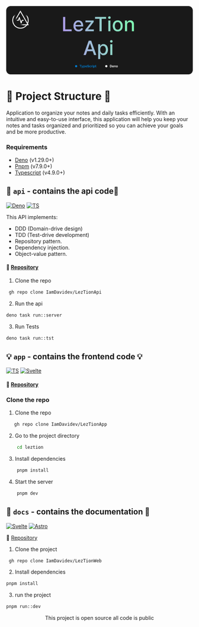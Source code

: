 <img src="/static/LezTionApi.png" alt="leztion api" width="1080" />

# 🚀 Project Structure 🚀

Application to organize your notes and daily tasks efficiently. With an intuitive and easy-to-use interface, this application will help you keep your notes and tasks organized and prioritized so you can achieve your goals and be more productive.

### Requirements

- [Deno](https://deno.land/#installation) (v1.29.0+)
- [Pnpm](https://pnpm.io/installation) (v7.9.0+)
- [Typescript](https://www.typescriptlang.org/download) (v4.9.0+)

## 🔌 `api` - contains the api code🔌

[![Deno](https://img.shields.io/badge/Deno-fff?style=for-the-badge&logo=deno&logoColor=fff&labelColor=191919)]()
[![TS](https://img.shields.io/badge/TypeScript-007acc?style=for-the-badge&logo=typescript&logoColor=007acc&labelColor=191919)]()

This API implements:

- DDD (Domain-drive design)
- TDD (Test-drive development)
- Repository pattern.
- Dependency injection.
- Object-value pattern.

#### 📂 [Repository](https://github.com/IamDavidev/LezTionApi)

1. Clone the repo

```bash
 gh repo clone IamDavidev/LezTionApi
```

2. Run the api

```bash
deno task run::server
```

3. Run Tests

```bash
deno task run::tst
```

## 💡 `app` - contains the frontend code 💡

[![TS](https://img.shields.io/badge/TypeScript-007acc?style=for-the-badge&logo=typescript&logoColor=007acc&labelColor=191919)]()
[![Svelte](https://img.shields.io/badge/svelte-cc3200?style=for-the-badge&logo=svelte&logoColor=cc3200&labelColor=191919)]()

#### 📂 [Repository](https://github.com/IamDavidev/LezTionApp)

### Clone the repo

1. Clone the repo

```bash
   gh repo clone IamDavidev/LezTionApp
```

2. Go to the project directory

```bash
    cd leztion
```

3. Install dependencies

```bash
    pnpm install
```

4. Start the server

```bash
    pnpm dev
```

## 🧾 `docs` - contains the documentation 🧾

[![Svelte](https://img.shields.io/badge/svelte-cc3200?style=for-the-badge&logo=svelte&logoColor=cc3200&labelColor=191919)]()
[![Astro](https://img.shields.io/badge/Astro-ff5d01?style=for-the-badge&logo=astro&logoColor=ff5d0100&labelColor=191919)]()

📂 [Repository](https://github.com/IamDavidev/LezTionWeb)

1. Clone the project

```bash
 gh repo clone IamDavidev/LezTionWeb
```

2. Install dependencies

```bash
pnpm install
```

3. run the project

```bash
pnpm run::dev
```

<div align="center">
 This project is open source all code is public
</div>
